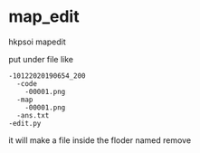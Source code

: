 # map_edit
  hkpsoi mapedit
  
put under file like
```
-10122020190654_200
  -code
    -00001.png
  -map
    -00001.png
  -ans.txt
-edit.py
```
it will make a file inside the floder named remove
